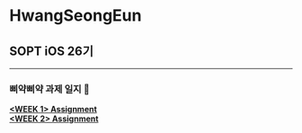 # HwangSeongEun 
## SOPT iOS 26기
***
### 삐약삐약 과제 일지 🐥
  
[**<WEEK 1> Assignment**](README/week1README.md)   
[**<WEEK 2> Assignment**](README/week2README.md)
